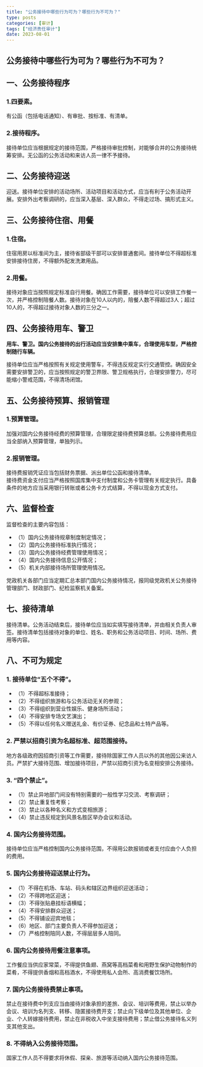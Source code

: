 ```yaml
---
title: "公务接待中哪些行为可为？哪些行为不可为？"
type: posts
categories: [审计]
tags: ["经济责任审计"]
date: 2023-08-01
---
```

## 公务接待中哪些行为可为？哪些行为不可为？

## 一、公务接待程序

### 1.四要素。
有公函（包括电话通知）、有审批、按标准、有清单。

### 2.接待程序。
接待单位应当根据规定的接待范围，严格接待审批控制，对能够合并的公务接待统筹安排。无公函的公务活动和来访人员一律不予接待。

## 二、公务接待迎送

迎送。接待单位安排的活动场所、活动项目和活动方式，应当有利于公务活动开展。安排外出考察调研的，应当深入基层、深入群众，不得走过场、搞形式主义。

## 三、公务接待住宿、用餐

### 1.住宿。
住宿用房以标准间为主，接待省部级干部可以安排普通套间。接待单位不得超标准安排接待住房，不得额外配发洗漱用品。

### 2.用餐。
接待对象应当按照规定标准自行用餐。确因工作需要，接待单位可以安排工作餐一次，并严格控制陪餐人数。接待对象在10人以内的，陪餐人数不得超过3人；超过10人的，不得超过接待对象人数的三分之一。

## 四、公务接待用车、警卫

**用车、警卫。国内公务接待的出行活动应当安排集中乘车，合理使用车型，严格控制随行车辆。**

接待单位应当严格按照有关规定使用警车，不得违反规定实行交通管控。确因安全需要安排警卫的，应当按照规定的警卫界限、警卫规格执行，合理安排警力，尽可能缩小警戒范围，不得清场闭馆。

## 五、公务接待预算、报销管理

### 1.预算管理。
加强对国内公务接待经费的预算管理，合理限定接待费预算总额。公务接待费用应当全部纳入预算管理，单独列示。

### 2.报销管理。
接待费报销凭证应当包括财务票据、派出单位公函和接待清单。  
接待费资金支付应当严格按照国库集中支付制度和公务卡管理有关规定执行。具备条件的地方应当采用银行转账或者公务卡方式结算，不得以现金方式支付。

## 六、监督检查

监督检查的主要内容包括：  
- （1）国内公务接待规章制度制定情况；  
- （2）国内公务接待标准执行情况；  
- （3）国内公务接待经费管理使用情况；  
- （4）国内公务接待信息公开情况；  
- （5）机关内部接待场所管理使用情况。

党政机关各部门应当定期汇总本部门国内公务接待情况，报同级党政机关公务接待管理部门、财政部门、纪检监察机关备案。

## 七、接待清单

接待清单。公务活动结束后，接待单位应当如实填写接待清单，并由相关负责人审签。接待清单包括接待对象的单位、姓名、职务和公务活动项目、时间、场所、费用等内容。

## 八、不可为规定

### 1. 接待单位“五个不得”。

- （1）不得超标准接待；
- （2）不得组织旅游和与公务活动无关的参观；
- （3）不得组织到营业性娱乐、健身场所活动；
- （4）不得安排专场文艺演出；
- （5）不得以任何名义赠送礼金、有价证券、纪念品和土特产品等。

### 2. 严禁以招商引资为名超标准、超范围接待。

地方各级政府因招商引资等工作需要，接待除国家工作人员以外的其他因公来访人员。严禁扩大接待范围、增加接待项目，严禁以招商引资为名变相安排公务接待。

### 3. “四个禁止”。

- （1）禁止异地部门间没有特别需要的一般性学习交流、考察调研；
- （2）禁止重复性考察；
- （3）禁止以各种名义和方式变相旅游；
- （4）禁止违反规定到风景名胜区举办会议和活动。

### 4. 国内公务接待范围。

接待单位应当严格控制国内公务接待范围，不得用公款报销或者支付应由个人负担的费用。

### 5. 国内公务接待迎送禁止行为。

- （1）不得在机场、车站、码头和辖区边界组织迎送活动；
- （2）不得跨地区迎送；
- （3）不得张贴悬挂标语横幅；
- （4）不得安排群众迎送；
- （5）不得铺设迎宾地毯；
- （6）地区、部门主要负责人不得参加迎送；
- （7）严格控制陪同人数，不得层层多人陪同。

### 6. 国内公务接待用餐注意事项。

工作餐应当供应家常菜，不得提供鱼翅、燕窝等高档菜肴和用野生保护动物制作的菜肴，不得提供香烟和高档酒水，不得使用私人会所、高消费餐饮场所。

### 7. 国内公务接待费禁止事项。

禁止在接待费中列支应当由接待对象承担的差旅、会议、培训等费用，禁止以举办会议、培训为名列支、转移、隐匿接待费开支；禁止向下级单位及其他单位、企业、个人转嫁接待费用，禁止在非税收入中坐支接待费用；禁止借公务接待名义列支其他支出。

### 8. 不得纳入公务接待范围。

国家工作人员不得要求将休假、探亲、旅游等活动纳入国内公务接待范围。